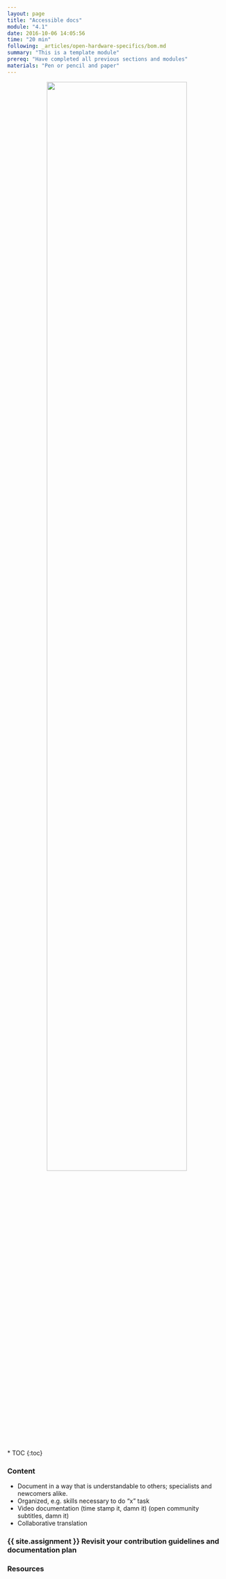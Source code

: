 ```yaml
---
layout: page
title: "Accessible docs"
module: "4.1"
date: 2016-10-06 14:05:56
time: "20 min"
following: _articles/open-hardware-specifics/bom.md
summary: "This is a template module"
prereq: "Have completed all previous sections and modules"
materials: "Pen or pencil and paper"
---
```

<p align="center">
<img src="https://raw.githubusercontent.com/ohwmakers/OHM-curriculum/gh-pages/img/work_in_progress_banner.svg" width="80%"/>
</p>
* TOC
{:toc}

### Content
- Document in a way that is understandable to others; specialists and newcomers alike.
- Organized, e.g. skills necessary to do “x” task
- Video documentation (time stamp it, damn it) (open community subtitles, damn it)    
- Collaborative translation

### {{ site.assignment }} Revisit your contribution guidelines and documentation plan

### Resources
